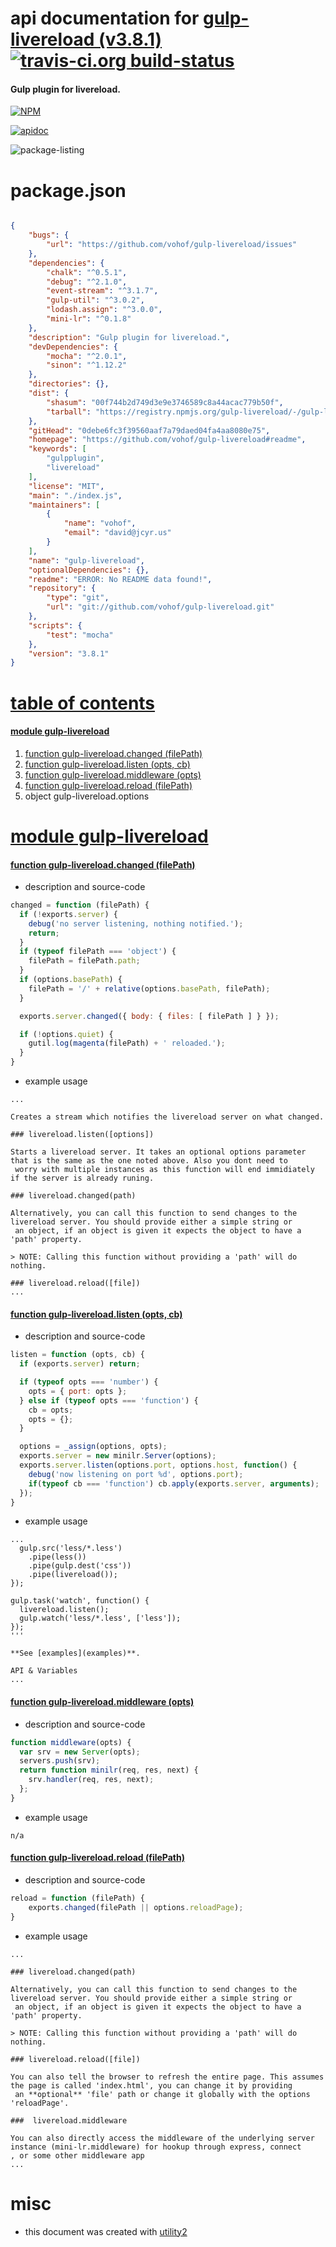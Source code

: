 # api documentation for  [gulp-livereload (v3.8.1)](https://github.com/vohof/gulp-livereload#readme)  [![travis-ci.org build-status](https://api.travis-ci.org/npmdoc/node-npmdoc-gulp-livereload.svg)](https://travis-ci.org/npmdoc/node-npmdoc-gulp-livereload)
#### Gulp plugin for livereload.

[![NPM](https://nodei.co/npm/gulp-livereload.png?downloads=true)](https://www.npmjs.com/package/gulp-livereload)

[![apidoc](https://npmdoc.github.io/node-npmdoc-gulp-livereload/build/screen-capture.buildNpmdoc.browser._2Fhome_2Ftravis_2Fbuild_2Fnpmdoc_2Fnode-npmdoc-gulp_livereload_2Ftmp_2Fbuild_2Fapidoc.html.png)](https://npmdoc.github.io/node-npmdoc-gulp-livereload/build..beta..travis-ci.org/apidoc.html)

![package-listing](https://npmdoc.github.io/node-npmdoc-gulp-livereload/build/screen-capture.npmPackageListing.svg)



# package.json

```json

{
    "bugs": {
        "url": "https://github.com/vohof/gulp-livereload/issues"
    },
    "dependencies": {
        "chalk": "^0.5.1",
        "debug": "^2.1.0",
        "event-stream": "^3.1.7",
        "gulp-util": "^3.0.2",
        "lodash.assign": "^3.0.0",
        "mini-lr": "^0.1.8"
    },
    "description": "Gulp plugin for livereload.",
    "devDependencies": {
        "mocha": "^2.0.1",
        "sinon": "^1.12.2"
    },
    "directories": {},
    "dist": {
        "shasum": "00f744b2d749d3e9e3746589c8a44acac779b50f",
        "tarball": "https://registry.npmjs.org/gulp-livereload/-/gulp-livereload-3.8.1.tgz"
    },
    "gitHead": "0debe6fc3f39560aaf7a79daed04fa4aa8080e75",
    "homepage": "https://github.com/vohof/gulp-livereload#readme",
    "keywords": [
        "gulpplugin",
        "livereload"
    ],
    "license": "MIT",
    "main": "./index.js",
    "maintainers": [
        {
            "name": "vohof",
            "email": "david@jcyr.us"
        }
    ],
    "name": "gulp-livereload",
    "optionalDependencies": {},
    "readme": "ERROR: No README data found!",
    "repository": {
        "type": "git",
        "url": "git://github.com/vohof/gulp-livereload.git"
    },
    "scripts": {
        "test": "mocha"
    },
    "version": "3.8.1"
}
```



# <a name="apidoc.tableOfContents"></a>[table of contents](#apidoc.tableOfContents)

#### [module gulp-livereload](#apidoc.module.gulp-livereload)
1.  [function <span class="apidocSignatureSpan">gulp-livereload.</span>changed (filePath)](#apidoc.element.gulp-livereload.changed)
1.  [function <span class="apidocSignatureSpan">gulp-livereload.</span>listen (opts, cb)](#apidoc.element.gulp-livereload.listen)
1.  [function <span class="apidocSignatureSpan">gulp-livereload.</span>middleware (opts)](#apidoc.element.gulp-livereload.middleware)
1.  [function <span class="apidocSignatureSpan">gulp-livereload.</span>reload (filePath)](#apidoc.element.gulp-livereload.reload)
1.  object <span class="apidocSignatureSpan">gulp-livereload.</span>options



# <a name="apidoc.module.gulp-livereload"></a>[module gulp-livereload](#apidoc.module.gulp-livereload)

#### <a name="apidoc.element.gulp-livereload.changed"></a>[function <span class="apidocSignatureSpan">gulp-livereload.</span>changed (filePath)](#apidoc.element.gulp-livereload.changed)
- description and source-code
```javascript
changed = function (filePath) {
  if (!exports.server) {
    debug('no server listening, nothing notified.');
    return;
  }
  if (typeof filePath === 'object') {
    filePath = filePath.path;
  }
  if (options.basePath) {
    filePath = '/' + relative(options.basePath, filePath);
  }

  exports.server.changed({ body: { files: [ filePath ] } });

  if (!options.quiet) {
    gutil.log(magenta(filePath) + ' reloaded.');
  }
}
```
- example usage
```shell
...

Creates a stream which notifies the livereload server on what changed.

### livereload.listen([options])

Starts a livereload server. It takes an optional options parameter that is the same as the one noted above. Also you dont need to
 worry with multiple instances as this function will end immidiately if the server is already runing.

### livereload.changed(path)

Alternatively, you can call this function to send changes to the livereload server. You should provide either a simple string or
 an object, if an object is given it expects the object to have a 'path' property.

> NOTE: Calling this function without providing a 'path' will do nothing.

### livereload.reload([file])
...
```

#### <a name="apidoc.element.gulp-livereload.listen"></a>[function <span class="apidocSignatureSpan">gulp-livereload.</span>listen (opts, cb)](#apidoc.element.gulp-livereload.listen)
- description and source-code
```javascript
listen = function (opts, cb) {
  if (exports.server) return;

  if (typeof opts === 'number') {
    opts = { port: opts };
  } else if (typeof opts === 'function') {
    cb = opts;
    opts = {};
  }

  options = _assign(options, opts);
  exports.server = new minilr.Server(options);
  exports.server.listen(options.port, options.host, function() {
    debug('now listening on port %d', options.port);
    if(typeof cb === 'function') cb.apply(exports.server, arguments);
  });
}
```
- example usage
```shell
...
  gulp.src('less/*.less')
    .pipe(less())
    .pipe(gulp.dest('css'))
    .pipe(livereload());
});

gulp.task('watch', function() {
  livereload.listen();
  gulp.watch('less/*.less', ['less']);
});
'''

**See [examples](examples)**.

API & Variables
...
```

#### <a name="apidoc.element.gulp-livereload.middleware"></a>[function <span class="apidocSignatureSpan">gulp-livereload.</span>middleware (opts)](#apidoc.element.gulp-livereload.middleware)
- description and source-code
```javascript
function middleware(opts) {
  var srv = new Server(opts);
  servers.push(srv);
  return function minilr(req, res, next) {
    srv.handler(req, res, next);
  };
}
```
- example usage
```shell
n/a
```

#### <a name="apidoc.element.gulp-livereload.reload"></a>[function <span class="apidocSignatureSpan">gulp-livereload.</span>reload (filePath)](#apidoc.element.gulp-livereload.reload)
- description and source-code
```javascript
reload = function (filePath) {
    exports.changed(filePath || options.reloadPage);
}
```
- example usage
```shell
...

### livereload.changed(path)

Alternatively, you can call this function to send changes to the livereload server. You should provide either a simple string or
 an object, if an object is given it expects the object to have a 'path' property.

> NOTE: Calling this function without providing a 'path' will do nothing.

### livereload.reload([file])

You can also tell the browser to refresh the entire page. This assumes the page is called 'index.html', you can change it by providing
 an **optional** 'file' path or change it globally with the options 'reloadPage'.

###  livereload.middleware

You can also directly access the middleware of the underlying server instance (mini-lr.middleware) for hookup through express, connect
, or some other middleware app
...
```



# misc
- this document was created with [utility2](https://github.com/kaizhu256/node-utility2)
